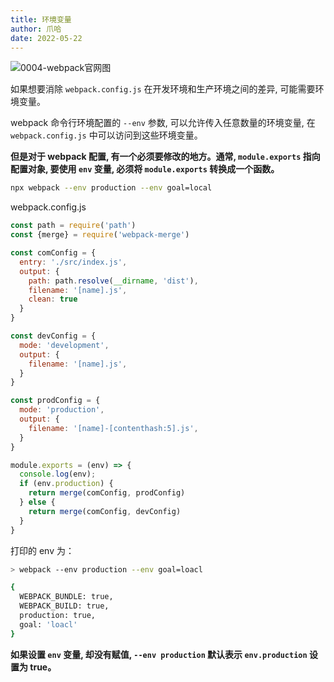 ```yaml
---
title: 环境变量
author: 爪哈
date: 2022-05-22
---
```


![0004-webpack官网图](https://cdn.jsdelivr.net/gh/lemonnuu/PicGoPictureBed/markdown/webpack/0004-webpack官网图.png)

如果想要消除 `webpack.config.js` 在开发环境和生产环境之间的差异, 可能需要环境变量。

webpack 命令行环境配置的 `--env` 参数, 可以允许传入任意数量的环境变量, 在 `webpack.config.js` 中可以访问到这些环境变量。

**但是对于 webpack 配置, 有一个必须要修改的地方。通常, `module.exports` 指向配置对象, 要使用 `env` 变量, 必须将 `module.exports` 转换成一个函数。**

```bash
npx webpack --env production --env goal=local
```

webpack.config.js

```js
const path = require('path')
const {merge} = require('webpack-merge')

const comConfig = {
  entry: './src/index.js',
  output: {
    path: path.resolve(__dirname, 'dist'),
    filename: '[name].js',
    clean: true
  }
}

const devConfig = {
  mode: 'development',
  output: {
    filename: '[name].js',
  }
}

const prodConfig = {
  mode: 'production',
  output: {
    filename: '[name]-[contenthash:5].js',
  }
}

module.exports = (env) => {
  console.log(env);
  if (env.production) {
    return merge(comConfig, prodConfig)
  } else {
    return merge(comConfig, devConfig)
  }
}
```

打印的 env 为：

```bash
> webpack --env production --env goal=loacl

{
  WEBPACK_BUNDLE: true,
  WEBPACK_BUILD: true,
  production: true,
  goal: 'loacl'
}
```

**如果设置 `env` 变量, 却没有赋值, `--env production` 默认表示 `env.production` 设置为 true。**